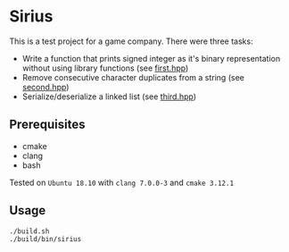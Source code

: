 # Sirius

This is a test project for a game company. There were three tasks:

* Write a function that prints signed integer as it's binary representation without using library functions (see [first.hpp](./src/first.hpp))
* Remove consecutive character duplicates from a string (see [second.hpp](./src/second.hpp))
* Serialize/deserialize a linked list (see [third.hpp](./src/third.hpp))

## Prerequisites

* cmake
* clang
* bash

Tested on ```Ubuntu 18.10``` with ```clang 7.0.0-3``` and ```cmake 3.12.1```

## Usage

```bash
./build.sh
./build/bin/sirius
```
